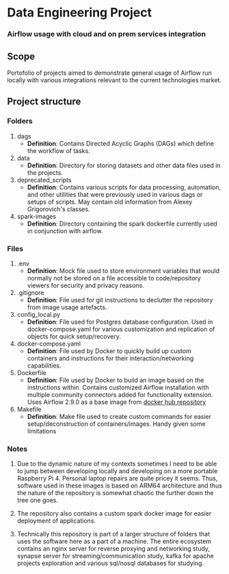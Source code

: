 # Data Engineering Project 
### Airflow usage with cloud and on prem services integration

## Scope
Portofolio of projects aimed to demonstrate general usage of Airflow run locally with various integrations relevant to the current technologies market.

## Project structure 
### Folders
1. dags
    - **Definition**: Contains Directed Acyclic Graphs (DAGs) which define the workflow of tasks.
2. data
    - **Definition**: Directory for storing datasets and other data files used in the projects.
3. deprecated_scripts
    - **Definition**: Contains various scripts for data processing, automation, and other utilities that were previously used in various dags or setups of scripts. May contain old information from Alexey Grigorovich's classes.
4. spark-images
    - **Definition**: Directory containing the spark dockerfile currently used in conjunction with airflow.
### Files
1. .env
    - **Definition**: Mock file used to store environment variables that would normally not be stored on a file accessible to code/repository viewers for security and privacy reasons.
2. .gitignore
    - **Definition**: File used for git instructions to declutter the repository from image usage artefacts.
3. config_local.py
    - **Definition**: File used for Postgres database configuration. Used in docker-compose.yaml for various customization and replication of objects for quick setup/recovery.
4. docker-compose.yaml
    - **Definition**: File used by Docker to quickly build up custom containers and instructions for their interaction/networking capabilities.
5. Dockerfile
    - **Definition**: File used by Docker to build an image based on the instructions within. Contains customized Airflow installation with multiple community connectors added for functionality extension. Uses Airflow 2.9.0 as a base image from [docker hub repository](https://hub.docker.com/layers/apache/airflow/2.9.0-python3.12/images/sha256-2cc3cc965f2d2ab1603d655a30769ed59b45506aec1dbaedb761e998fa54ae2d?context=explore)
6. Makefile
    - **Definition**: Make file used to create custom commands for easier setup/deconstruction of containers/images. Handy given some limitations

### Notes
1. Due to the dynamic nature of my contexts sometimes I need to be able to jump between developing locally and developing on a more portable Raspberry Pi 4. Personal laptop repairs are quite pricey it seems. Thus, software used in these images is based on ARM64 architecture and thus the nature of the repository is somewhat chaotic the further down the tree one goes.

2. The repository also contains a custom spark docker image for easier deployment of applications.

3. Technically this repository is part of a larger structure of folders that uses the software here as a part of a machine. The entire ecosystem contains an nginx server for reverse proxying and networking study, synapse server for streaming/communication study, kafka for apache projects exploration and various sql/nosql databases for studying.